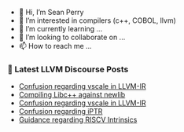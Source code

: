 - 👋 Hi, I’m Sean Perry
- 👀 I’m interested in compilers (c++, COBOL, llvm)
- 🌱 I’m currently learning ...
- 💞️ I’m looking to collaborate on ...
- 📫 How to reach me ...

<!---
s66perry/s66perry is a ✨ special ✨ repository because its `README.md` (this file) appears on your GitHub profile.
You can click the Preview link to take a look at your changes.
--->
### 📕 Latest LLVM Discourse Posts

<!-- DISCOURSE-LLVM:START -->
- [Confusion regarding vscale in LLVM-IR](https://discourse.llvm.org/t/confusion-regarding-vscale-in-llvm-ir/66526#post_2)
- [Compiling Libc++ against newlib](https://discourse.llvm.org/t/compiling-libc-against-newlib/66527#post_1)
- [Confusion regarding vscale in LLVM-IR](https://discourse.llvm.org/t/confusion-regarding-vscale-in-llvm-ir/66526#post_1)
- [Confusion regarding iPTR](https://discourse.llvm.org/t/confusion-regarding-iptr/66524#post_1)
- [Guidance regarding RISCV Intrinsics](https://discourse.llvm.org/t/guidance-regarding-riscv-intrinsics/66523#post_1)
<!-- DISCOURSE-LLVM:END -->
